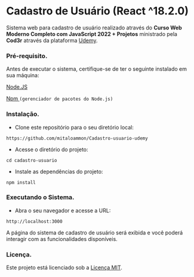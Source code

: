# Cadastro de Usuário (React ^18.2.0)

Sistema web para cadastro de usuário 
realizado através do **Curso Web Moderno Completo com JavaScript 2022 + Projetos** ministrado pela **Cod3r**
através da plataforma  [Udemy](https://www.udemy.com).

### Pré-requisito.

Antes de executar o sistema, certifique-se de ter o seguinte instalado em sua máquina:

[Node.JS](https://nodejs.org)

[Npm ](https://www.npmjs.com/)```(gerenciador de pacotes do Node.js)```

### Instalação.

- Clone este repositório para o seu diretório local:

```https://github.com/mitaloammon/Cadastro-usuario-udemy```

- Acesse o diretório do projeto:

```cd cadastro-usuario```

- Instale as dependências do projeto:

```npm install```

### Executando o Sistema.

- Abra o seu navegador e acesse a URL:

```http://localhost:3000```

A página do sistema de cadastro de usuário será exibida e você poderá interagir com as funcionalidades disponíveis.

### Licença.

Este projeto está licenciado sob a [Licença MIT](https://opensource.org/licenses/MIT).
